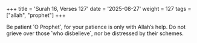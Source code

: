 +++
title = 'Surah 16, Verses 127'
date = '2025-08-27'
weight = 127
tags = ["allah", "prophet"]
+++

Be patient ˹O Prophet˺, for your patience is only with Allah’s help. Do not grieve over those ˹who disbelieve˺, nor be distressed by their schemes.